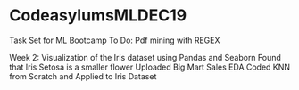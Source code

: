 # CodeasylumsMLDEC19
Task Set for ML Bootcamp
To Do:
  Pdf mining with REGEX
  
  
  
  Week 2:
    Visualization of the Iris dataset using Pandas and Seaborn
    Found that Iris Setosa is a smaller flower
    Uploaded Big Mart Sales EDA
    Coded KNN from Scratch and Applied to Iris Dataset
